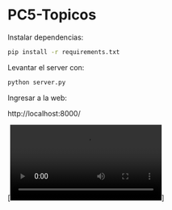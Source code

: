 # PC5-Topicos

Instalar dependencias:

```bash
pip install -r requirements.txt
```


Levantar el server con:

```bash
python server.py
```

Ingresar a la web:

http://localhost:8000/

[![](https://github.com/Overglitch/ElectricVehicles/blob/main/poc.mp4)]
